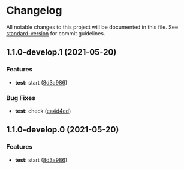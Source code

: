 # Changelog

All notable changes to this project will be documented in this file. See [standard-version](https://github.com/conventional-changelog/standard-version) for commit guidelines.

## 1.1.0-develop.1 (2021-05-20)


### Features

* **test:** start ([8d3a986](https://github.com/SpikeVlg/standard_version_java_test/commit/8d3a986cf0c4a575ccfc5ad39a632632edd47d12))


### Bug Fixes

* **test:** check ([ea4d4cd](https://github.com/SpikeVlg/standard_version_java_test/commit/ea4d4cda49bc217da245b6a4aa51650788b11fb3))

## 1.1.0-develop.0 (2021-05-20)


### Features

* **test:** start ([8d3a986](https://github.com/SpikeVlg/standard_version_java_test/commit/8d3a986cf0c4a575ccfc5ad39a632632edd47d12))
